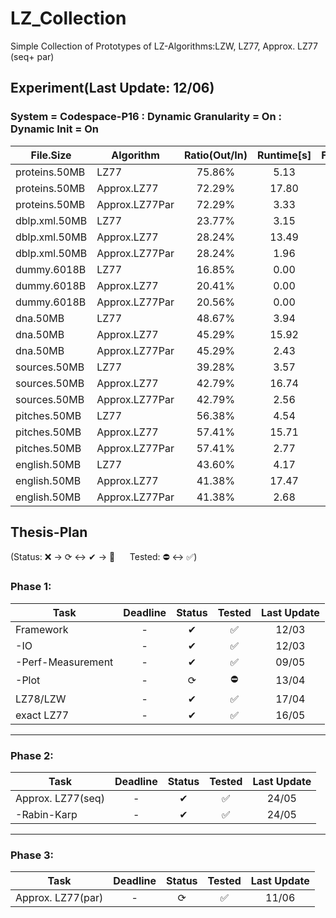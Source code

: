# LZ_Collection

Simple Collection of Prototypes of LZ-Algorithms:LZW, LZ77, Approx. LZ77 (seq+ par)

## Experiment(Last Update: 12/06)

### System = Codespace-P16 : Dynamic Granularity = On : Dynamic Init = On

|File.Size|Algorithm|Ratio(Out/In)|Runtime[s]|Factors(#/In)|Memory([Byte]/In)|
|---------------|---------------|:---------------:|:---------------:|:---------------:|:------------:|
|proteins.50MB|LZ77|75.86%|5.13|26.11%|20.00|
|proteins.50MB|Approx.LZ77|72.29%|17.80|18.36%|16.04|
|proteins.50MB|Approx.LZ77Par|72.29%|3.33|18.36%|15.50|
|dblp.xml.50MB|LZ77|23.77%|3.15|4.64%|20.00|
|dblp.xml.50MB|Approx.LZ77|28.24%|13.49|7.69%|3.70|
|dblp.xml.50MB|Approx.LZ77Par|28.24%|1.96|7.69%|3.88|
|dummy.6018B|LZ77|16.85%|0.00|9.70%|20.00|
|dummy.6018B|Approx.LZ77|20.41%|0.00|11.05%|6.28|
|dummy.6018B|Approx.LZ77Par|20.56%|0.00|11.13%|5.95|
|dna.50MB|LZ77|48.67%|3.94|7.35%|20.00|
|dna.50MB|Approx.LZ77|45.29%|15.92|11.32%|8.28|
|dna.50MB|Approx.LZ77Par|45.29%|2.43|11.32%|9.84|
|sources.50MB|LZ77|39.28%|3.57|7.75%|20.00|
|sources.50MB|Approx.LZ77|42.79%|16.74|11.89%|6.26|
|sources.50MB|Approx.LZ77Par|42.79%|2.56|11.89%|6.19|
|pitches.50MB|LZ77|56.38%|4.54|27.06%|20.00|
|pitches.50MB|Approx.LZ77|57.41%|15.71|19.62%|8.54|
|pitches.50MB|Approx.LZ77Par|57.41%|2.77|19.62%|10.55|
|english.50MB|LZ77|43.60%|4.17|7.63%|20.00|
|english.50MB|Approx.LZ77|41.38%|17.47|10.77%|5.38|
|english.50MB|Approx.LZ77Par|41.38%|2.68|10.77%|6.03|

## Thesis-Plan

(Status: ❌ &rarr; ⟳ &harr; ✔ &rarr; 🌟 &nbsp;&nbsp;&nbsp;&nbsp; Tested: ⛔ &harr; ✅)


### Phase 1:
|Task               |Deadline   |Status  |Tested     |Last Update|
|-------------------|:---------:|:------:|:---------:|:---------:|
|Framework          |-          |✔       |✅          |12/03      |
| -IO               |-          |✔       |✅          |12/03      |
| -Perf-Measurement |-          |✔       |✅          |09/05      |
| -Plot             |-          |⟳       |⛔          |13/04      |
|LZ78/LZW           |-          |✔       |✅          |17/04      |
|exact LZ77         |-          |✔       |✅          |16/05      |

---
### Phase 2:
|Task               |Deadline   |Status  |Tested     |Last Update|
|-------------------|:---------:|:------:|:---------:|:---------:|
|Approx. LZ77(seq)  |-          |✔       |✅          |24/05      |
| -Rabin-Karp       |-          |✔       |✅          |24/05      |

---
### Phase 3:
|Task               |Deadline   |Status  |Tested     |Last Update|
|-------------------|:---------:|:------:|:---------:|:---------:|
|Approx. LZ77(par)  |-          |⟳       |✅          |11/06      |


